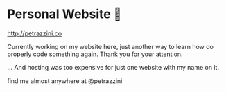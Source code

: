 # Personal Website 🏴

http://petrazzini.co

Currently working on my website here, just another way to learn how do properly code something again.
Thank you for your attention.


... And hosting was too expensive for just one website with my name on it.



find me almost anywhere at @petrazzini

